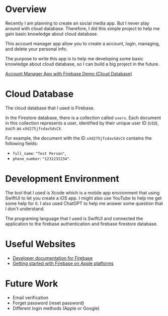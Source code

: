 # Overview

Recently I am planning to create an social media app. But I never play around with cloud database. Therefore, I did this simple project to help me gain basic knowledge about cloud database.

This account manager app allow you to create a account, login, managing, and delete your personal info.

The purpose to write this app is to help me developing some basic knowledge about cloud database, so I can build a big project in the future.


[Account Manager App with Firebase Demo (Cloud Database)](https://youtu.be/Na-RJ6lrics)

# Cloud Database

The cloud database that I used is Firebase.

In the Firestore database, there is a collection called `users`. Each document in this collection represents a user, identified by their unique user ID (`UID`), such as `xXd275jfsdavSdsCX`. 

For example, the document with the ID `xXd275jfsdavSdsCX` contains the following fields:
- `full_name`: `"Test Person"`,
- `phone_number`: `"1231231234"`.

# Development Environment

The tool that I used is Xcode which is a mobile app environment that using SwiftUI to let you create a iOS app. I might also use YouTube to help me get some help for it. I also used ChatGPT to help me answer some question that I don't understand.

The programing language that I used is SwiftUI and connected the application to the firebase authentication and firebase firestore database.

# Useful Websites

- [Developer documentation for Firebase](https://firebase.google.com/docs)
- [Getting started with Firebase on Apple platforms](https://www.youtube.com/watch?v=F9Gs_pfT3hs&t=62s)

# Future Work

- Email verification 
- Forget password (reset password)
- Different login methods (Apple or Google)
